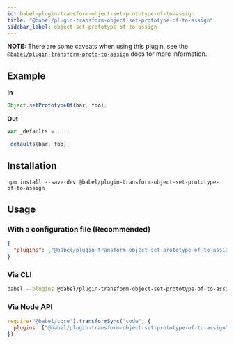 ```yaml
---
id: babel-plugin-transform-object-set-prototype-of-to-assign
title: "@babel/plugin-transform-object-set-prototype-of-to-assign"
sidebar_label: object-set-prototype-of-to-assign
---
```


**NOTE:** There are some caveats when using this plugin, see the [`@babel/plugin-transform-proto-to-assign`](plugin-transform-proto-to-assign.md) docs for more information.

## Example

**In**

```js title="JavaScript"
Object.setPrototypeOf(bar, foo);
```

**Out**

```js title="JavaScript"
var _defaults = ...;

_defaults(bar, foo);
```

## Installation

```shell npm2yarn
npm install --save-dev @babel/plugin-transform-object-set-prototype-of-to-assign
```

## Usage

### With a configuration file (Recommended)

```json title="babel.config.json"
{
  "plugins": ["@babel/plugin-transform-object-set-prototype-of-to-assign"]
}
```

### Via CLI

```sh title="Shell"
babel --plugins @babel/plugin-transform-object-set-prototype-of-to-assign script.js
```

### Via Node API

```js title="JavaScript"
require("@babel/core").transformSync("code", {
  plugins: ["@babel/plugin-transform-object-set-prototype-of-to-assign"],
});
```
